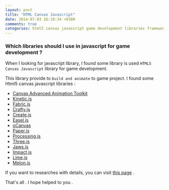 ```yaml
---
layout: post
title: "HTML Canvas Javascript"
date: 2014-07-03 16:10:34 +0300
comments: true
categories: html5 canvas javascript game development libraries frameworks
---
```


### Which libraries should I use in javascript for game development ?

When I looking for javascript library, I found some library is used `HTML5 Canvas Javascript` library
for game development.

This library provide to `build and animate` to game project. I found some Html5 canvas javascript libraries :

* [Canvas Advanced Animation Toolkit](http://hyperandroid.github.io/CAAT/)
* [Kinetic.js](http://kineticjs.com/)
* [Fabric.js](http://fabricjs.com/)
* [Crafty.js](http://craftyjs.com/)
* [Create.js](http://www.createjs.com/)
* [Easel.js](http://www.createjs.com/#!/EaselJS)
* [oCanvas](http://ocanvas.org/)
* [Paper.js](http://paperjs.org/)
* [Processing.js](http://processingjs.org/)
* [Three.js](http://threejs.org/)
* [Jaws.js](http://jawsjs.com/)
* [Impact.js](http://impactjs.com/)
* [Lime.js](http://www.limejs.com/)
* [Melon.js](http://melonjs.org/)

If you want to researches with details, you can visit [this page](http://lab2023.com/html5_canvas_javascript_libraries.html) .

That's all .
I hope helped to you .